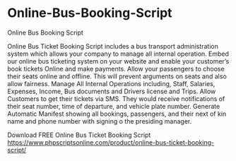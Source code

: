 # Online-Bus-Booking-Script
Online Bus Booking Script

Online Bus Ticket Booking Script includes a bus transport administration system which allows your company to manage all internal operation. Embed our online bus ticketing system on your website and enable your customer’s book tickets Online and make payments. Allow your passengers to choose their seats online and offline. This will prevent arguments on seats and also allow fairness. Manage All Internal Operations including, Staff, Salaries, Expenses, Income, Bus documents and Drivers license and Trips. Allow Customers to get their tickets via SMS. They would receive notifications of their seat number, time of departure, and vehicle plate number. Generate Automatic Manifest showing all bookings, passengers, and their next of kin name and phone number with signing o the presiding manager.

Download FREE Online Bus Ticket Booking Script
https://www.phpscriptsonline.com/product/online-bus-ticket-booking-script/
